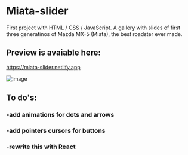 # Miata-slider
First project with HTML / CSS / JavaScript. A gallery with slides of first three generatinos of Mazda MX-5 (Miata), the best roadster ever made. 

## Preview is avaiable here: 

https://miata-slider.netlify.app


![image](https://user-images.githubusercontent.com/100487510/158269886-b265b110-c7e9-4f59-9c23-58c6e04dde5b.png)


## To do's:

### -add animations for dots and arrows
### -add pointers cursors for buttons
### -rewrite this with React 

